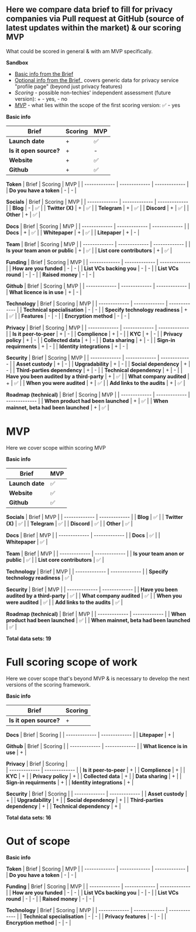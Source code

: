 ## Here we compare data brief to fill for privacy companies via Pull request at GitHub (source of latest updates within the market) & our scoring MVP
What could be scored in general & with am MVP specifically. 

**Sandbox**
- [Basic info from the Brief](https://github.com/web3privacy/web3privacy/blob/main/Web3privacynowplatform/Brief.md#basic-info)
- [Optional info from the Brief](https://github.com/web3privacy/web3privacy/blob/main/Web3privacynowplatform/Brief.md#optional-info)_ covers generic data for privacy service "profile page" (beyond just privacy features)
- _Scoring_ - possible non-techies' independent assessment (future version): + - yes, - no
- _[MVP](https://github.com/web3privacy/web3privacy/blob/main/Web3privacynowplatform/scoringmodel/Framework_update.md)_ - what lies within the scope of the first scoring version: :white_check_mark: - yes

**Basic info**

| Brief | Scoring | MVP |
| ------------- | ------------- | ------------- |
| **Launch date** | + | :white_check_mark: |
| **Is it open source?** | + | - |
| **Website**  | + | :white_check_mark: |
| **Github**  | + | :white_check_mark: |

**Token**
| Brief  | Scoring | MVP | 
| ------------- | ------------- | ------------- |
| **Do you have a token** | - | - |

**Socials**
| Brief  | Scoring | MVP | 
| ------------- | ------------- | ------------- |
| **Blog** | - | :white_check_mark: |
| **Twitter (X)** | + | :white_check_mark: |
| **Telegram** | + | :white_check_mark: |
| **Discord** | + | :white_check_mark: |
| **Other** | + | :white_check_mark: |

**Docs**
| Brief  | Scoring | MVP | 
| ------------- | ------------- | ------------- |
| **Docs** | + | :white_check_mark: |
| **Whitepaper** | + | :white_check_mark: |
| **Litepaper** | + | - |

**Team**
| Brief  | Scoring | MVP | 
| ------------- | ------------- | ------------- |
| **Is your team anon or public**  | + | :white_check_mark: | 
| **List core contributors** | + | :white_check_mark: | 

**Funding**
| Brief  | Scoring | MVP | 
| ------------- | ------------- | ------------- |
| **How are you funded**  | - | - | 
| **List VCs backing you**  | - | - |
| **List VCs round**  | - | - | 
| **Raised money** | - | - | 

**Github**
| Brief  | Scoring | MVP | 
| ------------- | ------------- | ------------- |
| **What licence is in use**  | + | - | 

**Technology**
| Brief  | Scoring | MVP | 
| ------------- | ------------- | ------------- |
| **Technical specialisation**  | - | - | 
| **Specify technology readiness**  | + | :white_check_mark: | 
| **Features**  | - | - | 
| **Encryption method**  | - | - | 

**Privacy**
| Brief  | Scoring | MVP | 
| ------------- | ------------- | ------------- |
| **Is it peer-to-peer**  | + | - | 
| **Complience**  | + | - |
| **KYC**  | + | - |
| **Privacy policy** | + | - |
| **Collected data**  | + | - |
| **Data sharing** | + | - |
| **Sign-in requirments** | + | - |
| **Identity integrations** | + | - |

**Security**
| Brief  | Scoring | MVP | 
| ------------- | ------------- | ------------- |
| **Asset custody** | + | - | 
| **Upgradability**  | + | - |
| **Social dependency**  | + | - |
| **Third-parties dependency** | + | - |
| **Technical dependency** | + | - |
| **Have you been audited by a third-party** | + | :white_check_mark: |
| **What company audited** | + | :white_check_mark: |
| **When you were audited** | + | :white_check_mark: |
| **Add links to the audits** | + | :white_check_mark: |

**Roadmap (technical)**
| Brief  | Scoring | MVP | 
| ------------- | ------------- | ------------- |
| **When product had been launched** | + | :white_check_mark: | 
| **When mainnet, beta had been launched**  | + | :white_check_mark: |

# MVP
Here we cover scope within scoring MVP

**Basic info**

| Brief |  MVP |
| ------------- | ------------- |
| **Launch date** | :white_check_mark: |
| **Website**  | :white_check_mark: |
| **Github**  | :white_check_mark: |

**Socials**
| Brief  | MVP | 
| ------------- | ------------- |
| **Blog** | :white_check_mark: |
| **Twitter (X)** | :white_check_mark: |
| **Telegram** | :white_check_mark: |
| **Discord** | :white_check_mark: |
| **Other** | :white_check_mark: |

**Docs**
| Brief  | MVP | 
| ------------- | ------------- |
| **Docs** | :white_check_mark: |
| **Whitepaper** | :white_check_mark: |

**Team**
| Brief  | MVP | 
| ------------- | ------------- |
| **Is your team anon or public**  | :white_check_mark: | 
| **List core contributors** | :white_check_mark: | 

**Technology**
| Brief  | MVP | 
| ------------- | ------------- |
| **Specify technology readiness**  | :white_check_mark: | 

**Security**
| Brief  | MVP | 
| ------------- | ------------- |
| **Have you been audited by a third-party** | :white_check_mark: |
| **What company audited** | :white_check_mark: |
| **When you were audited** | :white_check_mark: |
| **Add links to the audits** | :white_check_mark: |

**Roadmap (technical)**
| Brief  | MVP | 
| ------------- | ------------- |
| **When product had been launched** | :white_check_mark: | 
| **When mainnet, beta had been launched**  | :white_check_mark: |

**Total data sets: 19**

# Full scoring scope of work
Here we cover scope that's beyond MVP & is necessary to develop the next versions of the scoring framework.

**Basic info**

| Brief | Scoring | 
| ------------- | ------------- | 
| **Is it open source?** | + | 

**Docs**
| Brief  | Scoring |
| ------------- | ------------- | 
| **Litepaper** | + |

**Github**
| Brief  | Scoring | 
| ------------- | ------------- | 
| **What licence is in use**  | + |

**Privacy**
| Brief  | Scoring |  
| ------------- | ------------- |
| **Is it peer-to-peer**  | + | 
| **Complience**  | + |
| **KYC**  | + | 
| **Privacy policy** | + | 
| **Collected data**  | + | 
| **Data sharing** | + | 
| **Sign-in requirments** | + | 
| **Identity integrations** | + | 

**Security**
| Brief  | Scoring | 
| ------------- | ------------- | 
| **Asset custody** | + | 
| **Upgradability**  | + | 
| **Social dependency**  | + | 
| **Third-parties dependency** | + |
| **Technical dependency** | + |

**Total data sets: 16**

# Out of scope

**Basic info**

**Token**
| Brief  | Scoring | MVP | 
| ------------- | ------------- | ------------- |
| **Do you have a token** | - | - |

**Funding**
| Brief  | Scoring | MVP | 
| ------------- | ------------- | ------------- |
| **How are you funded**  | - | - | 
| **List VCs backing you**  | - | - |
| **List VCs round**  | - | - | 
| **Raised money** | - | - | 

**Technology**
| Brief  | Scoring | MVP | 
| ------------- | ------------- | ------------- |
| **Technical specialisation**  | - | - | 
| **Privacy features**  | - | - | 
| **Encryption method**  | - | - | 
